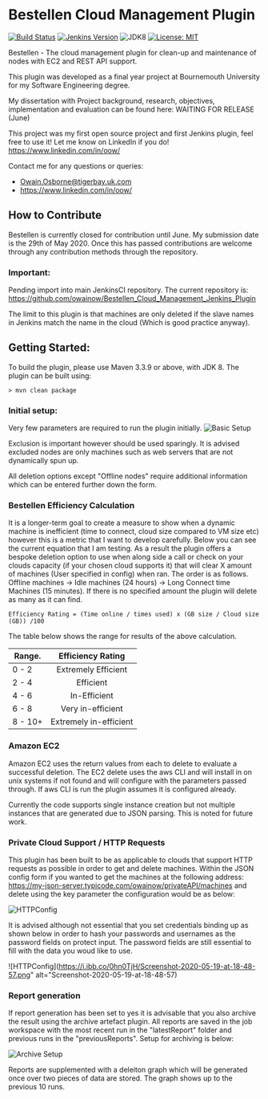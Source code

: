 
# Bestellen Cloud Management Plugin
[![Build Status](https://ci.jenkins.io/job/Plugins/job/veracode-scan-plugin/job/master/badge/icon)](https://ci.jenkins.io/job/Plugins/job/veracode-scan-plugin/job/master/)
[![Jenkins Version](https://img.shields.io/badge/Jenkins-2.20-green.svg?label=min.%20Jenkins)](https://jenkins.io/download/)
![JDK8](https://img.shields.io/badge/jdk-8-yellow.svg?label=min.%20JDK)
[![License: MIT](https://img.shields.io/badge/license-MIT-yellow.svg)](https://opensource.org/licenses/MIT)

Bestellen - The cloud management plugin for clean-up and maintenance of nodes with EC2 and REST API support.

This plugin was developed as a final year project at Bournemouth University for my Software Engineering degree.

My dissertation with Project background, research, objectives, implementation and evaluation can be found here: WAITING FOR RELEASE (June)

This project was my first open source project and first Jenkins plugin, feel free to use it! Let me know on LinkedIn if you do! https://www.linkedin.com/in/oow/

Contact me for any questions or queries:
- Owain.Osborne@tigerbay.uk.com
- https://www.linkedin.com/in/oow/

## How to Contribute
Bestellen is currently closed for contribution until June. My submission date is the 29th of May 2020. Once this has passed contributions are welcome through any contribution methods through the repository. 

### Important:
Pending import into main JenkinsCI repository. The current repository is: https://github.com/owainow/Bestellen_Cloud_Management_Jenkins_Plugin

The limit to this plugin is that machines are only deleted if the slave names in Jenkins match the name in the cloud (Which is good practice anyway).

## Getting Started:
To build the plugin, please use Maven 3.3.9 or above, with JDK 8.
The plugin can be built using:

```console
> mvn clean package
```
### Initial setup:
Very few parameters are required to run the plugin initially. 
![Basic Setup](https://i.ibb.co/Pxdssbh/Screenshot-2020-05-12-at-13-22-31.png)

Exclusion is important however should be used sparingly. It is advised excluded nodes are only machines such as web servers that are not dynamically spun up. 

All deletion options except "Offline nodes" require additional information which can be entered further down the form. 

### Bestellen Efficiency Calculation
It is a longer-term goal to create a measure to show when a dynamic machine is inefficient (time to connect, cloud size compared to VM size etc) however this is a metric that I want to develop carefully. Below you can see the current equation that I am testing. As a result the plugin offers a bespoke deletion option to use when along side a call or check on your clouds capacity (if your chosen cloud supports it) that will clear X amount of machines (User specified in config) when ran. The order is as follows. Offline machines -> Idle machines (24 hours) -> Long Connect time Machines (15 minutes). If there is no specified amount the plugin will delete as many as it can find. 

```
Efficiency Rating = (Time online / times used) x (GB size / Cloud size (GB)) /100
```
The table below shows the range for results of the above calculation.

| Range.        | Efficiency Rating     |
| ------------- |:---------------------:|
| 0 - 2         |  Extremely Efficient  |
| 2 - 4         |  Efficient            |
| 4 - 6         |  In-Efficient         |
| 6 - 8         |  Very in-efficient    |
| 8 - 10+       | Extremely in-efficient|




### Amazon EC2
Amazon EC2 uses the return values from each to delete to evaluate a successful deletion. The EC2 delete uses the aws CLI and will install in on unix systems if not found and will configure with the parameters passed through. If aws CLI is run the plugin assumes it is configured already. 

Currently the code supports single instance creation but not multiple instances that are generated due to JSON parsing. This is noted for future work.

### Private Cloud Support / HTTP Requests
This plugin has been built to be as applicable to clouds that support HTTP requests as possible in order to get and delete machines.
Within the JSON config form if you wanted to get the machines at the following address: https://my-json-server.typicode.com/owainow/privateAPI/machines and delete using the key parameter the configuration would be as below:

![HTTPConfig](https://i.ibb.co/bgty0KR/Screenshot-2020-05-19-at-18-37-58.png)

It is advised although not essential that you set credentials binding up as shown below in order to hash your passwords and usernames as the password fields on protect input. The password fields are still essential to fill with the data you woud like to use.

![HTTPConfig](https://i.ibb.co/0hn0TjH/Screenshot-2020-05-19-at-18-48-57.png" alt="Screenshot-2020-05-19-at-18-48-57)

### Report generation
If report generation has been set to yes it is advisable that you also archive the result using the archive artefact plugin. All reports are saved in the job workspace with the most recent run in the "latestReport" folder and previous runs in the "previousReports". Setup for archiving is below:

![Archive Setup](https://i.ibb.co/x7qJXWz/Screenshot-2020-05-12-at-13-39-52.png)

Reports are supplemented with a deleiton graph which will be generated once over two pieces of data are stored. The graph shows up to the previous 10 runs.


